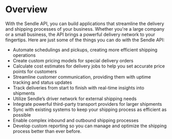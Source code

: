 # Overview

With the Sendle API, you can build applications that streamline the delivery
and shipping processes of your business. Whether you're a large company or a
small business, the API brings a powerful delivery network to your fingertips.
Here are just some of the things you can do with the Sendle API:

- Automate schedulings and pickups, creating more efficient shipping operations
- Create custom pricing models for special delivery orders
- Calculate cost estimates for delivery jobs to help you set accurate price
  points for customers
- Streamline customer communication, providing them with uptime tracking and
  status updates
- Track deliveries from start to finish with real-time insights into shipments
- Utilize Sendle’s driver network for external shipping needs
- Integrate powerful third-party transport providers for larger shipments
- Sync with existing systems to keep your shipping process as efficient as
  possible
- Enable complex inbound and outbound shipping processes
- Develop custom reporting so you can manage and optimize the shipping process
  better than ever before.
